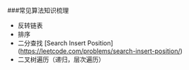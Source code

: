 ###常见算法知识梳理

* 反转链表
* 排序
* 二分查找  [Search Insert Position] (https://leetcode.com/problems/search-insert-position/)
* 二叉树遍历（递归，层次遍历）
